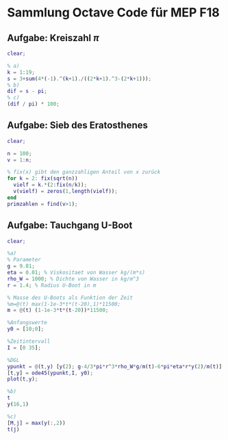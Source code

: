 # Sammlung Octave Code für MEP F18

## Aufgabe: Kreiszahl $\pi$

```matlab
clear;

% a)
k = 1:19;
s = 3+sum(4*(-1).^(k+1)./((2*k+1).^3-(2*k+1)));
% b)
dif = s - pi;
% c)
(dif / pi) * 100;
```

## Aufgabe: Sieb des Eratosthenes

```matlab
clear;

n = 100;
v = 1:n;

% fix(x) gibt den ganzzahligen Anteil von x zurück
for k = 2: fix(sqrt(n))
  vielf = k.*(2:fix(n/k));
  v(vielf) = zeros(1,length(vielf));
end
primzahlen = find(v>1);
```

## Aufgabe: Tauchgang U-Boot

```matlab
clear;

%a)
% Parameter
g = 9.81;
eta = 0.01; % Viskositaet von Wasser kg/(m*s)
rho_W = 1000; % Dichte von Wasser in kg/m^3 
r = 1.4; % Radius U-Boot in m

% Masse des U-Boots als Funktion der Zeit
%m=@(t) max(1-1e-3*t*(t-20),1)*11500;
m = @(t) (1-1e-3*t*(t-20))*11500;

%Anfangswerte
y0 = [10;0];

%Zeitintervall
I = [0 35];

%DGL
ypunkt = @(t,y) [y(2); g-4/3*pi*r^3*rho_W*g/m(t)-6*pi*eta*r*y(2)/m(t)];
[t,y] = ode45(ypunkt,I, y0);
plot(t,y);

%b)
t
y(16,1)

%c)
[M,j] = max(y(:,2))
t(j)
```